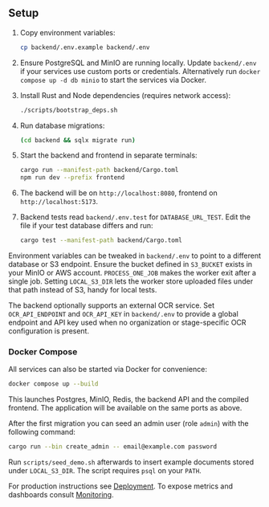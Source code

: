 ## Setup

1. Copy environment variables:
   ```bash
   cp backend/.env.example backend/.env
   ```
2. Ensure PostgreSQL and MinIO are running locally. Update `backend/.env` if your services use custom ports or credentials.
   Alternatively run `docker compose up -d db minio` to start the services via Docker.
3. Install Rust and Node dependencies (requires network access):
   ```bash
   ./scripts/bootstrap_deps.sh
   ```
4. Run database migrations:
   ```bash
   (cd backend && sqlx migrate run)
   ```
5. Start the backend and frontend in separate terminals:
   ```bash
   cargo run --manifest-path backend/Cargo.toml
   npm run dev --prefix frontend
   ```
6. The backend will be on `http://localhost:8080`, frontend on `http://localhost:5173`.

7. Backend tests read `backend/.env.test` for `DATABASE_URL_TEST`. Edit the file
   if your test database differs and run:
   ```bash
   cargo test --manifest-path backend/Cargo.toml
   ```

Environment variables can be tweaked in `backend/.env` to point to a different database or S3 endpoint. Ensure the bucket defined in `S3_BUCKET` exists in your MinIO or AWS account.
`PROCESS_ONE_JOB` makes the worker exit after a single job. Setting `LOCAL_S3_DIR` lets the worker store uploaded files under that path instead of S3, handy for local tests.

The backend optionally supports an external OCR service. Set `OCR_API_ENDPOINT` and `OCR_API_KEY` in `backend/.env` to provide a global endpoint and API key used when no organization or stage-specific OCR configuration is present.

### Docker Compose
All services can also be started via Docker for convenience:

```bash
docker compose up --build
```

This launches Postgres, MinIO, Redis, the backend API and the compiled frontend. The
application will be available on the same ports as above.

After the first migration you can seed an admin user (role `admin`) with the following command:
```bash
cargo run --bin create_admin -- email@example.com password
```

Run `scripts/seed_demo.sh` afterwards to insert example documents stored under `LOCAL_S3_DIR`. The script requires `psql` on your `PATH`.

For production instructions see [Deployment](Deployment.md). To expose metrics and dashboards consult [Monitoring](Monitoring.md).


